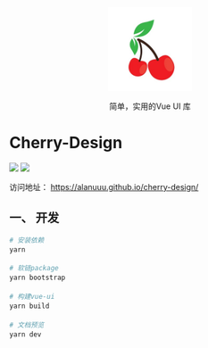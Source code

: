 <p align="center">
    <img width="150" src="./assets/images/logo.jpg" />
</p>
<p align="center">简单，实用的Vue UI 库</p>

# Cherry-Design

![](https://img.shields.io/github/workflow/status/alanuuu/cherry-design/Build%20and%20Deploy)
![](https://img.shields.io/github/license/alanuuu/cherry-design)

访问地址： https://alanuuu.github.io/cherry-design/

## 一、 开发
```bash
# 安装依赖
yarn

# 软链package
yarn bootstrap

# 构建vue-ui
yarn build

# 文档预览
yarn dev
```
